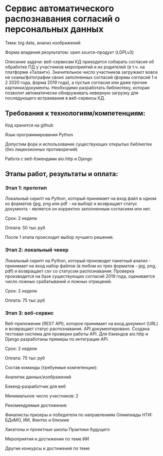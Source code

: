 # Сервис автоматического распознавания согласий о персональных данных
Тема: big data, анализ изображений

Форма владения результатом: open source-продукт (LGPLv3)

Описание задачи: веб-сервисам КД приходится собирать согласия об обработке ПД у участников мероприятий и их родителей (в т.ч. на платформе «Талант»). Значительное число участников загружают вовсе не сканы/фотографии своих заполненных согласий (формы согласий 1 и 2 2020 года, форма 2019 года), а пустые согласия или даже прочие картинки/документы. Необходимо разработать библиотеку, которая позволит автоматически обнаруживать неверную загрузку для последующего встраивания в веб-сервисы КД.

## Требования к технологиям/компетенциям:
Код хранится на github

Язык программирования Python

Допустим форк и использование существующих открытых библиотек (без лицензионных противоречий)

Работа с веб-бэкендами aio.http и Django

## Этапы работ, результаты и оплата:
### Этап 1: прототип
Локальный скрипт на Python, который принимает на вход файл в одном из форматов (jpg, png или pdf - на выбор) и возвращает статус документа - является он корректно заполненным согласием или нет.

Срок: 2 недели

Оплата: 50 тыс руб

После 1 этапа происходит выбор лучшего решения.

### Этап 2: локальный чекер

Локальный скрипт на Python, который производит пакетный анализ - принимает на вход набор файлов (в любом из трех форматов - jpg, png, pdf) и возвращает csv со статусом распознавания. Проверка производится на базе существующих согласий 2019 года, оценивается число ложных срабатываний и ложных отрицаний.

Срок: 2 недели

Оплата: 75 тыс руб

### Этап 3: веб-сервис
Веб-приложение (REST API), которое принимает на вход документ (URL) и возвращает статус распознавания. API документировано. Создана тестовая система для проверки работы API. Для бэкендов aio.http и Django разработаны примеры по интеграции API.

Срок: 2 недели

Оплата: 75 тыс руб

Состав команды (требуемые компетенции):

Аналитик данных/изображений

Бэкенд-разработчик для веб

Минимальное число участников: 2

Рекомендуемые достижения:

Финалисты призеры и победители по направлениям Олимпиады НТИ: БДиМО, ИИ, Финтех и близкие

Хакатоны и проектные школы Практики будущего

Мероприятия и достижения по теме ИИ

Другие конкурсы и достижения по теме
